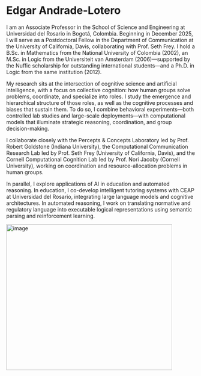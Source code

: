 # Edgar Andrade-Lotero

I am an Associate Professor in the School of Science and Engineering at Universidad del Rosario in Bogotá, Colombia. Beginning in December 2025, I will serve as a Postdoctoral Fellow in the Department of Communication at the University of California, Davis, collaborating with Prof. Seth Frey. I hold a B.Sc. in Mathematics from the National University of Colombia (2002), an M.Sc. in Logic from the Universiteit van Amsterdam (2006)—supported by the Nuffic scholarship for outstanding international students—and a Ph.D. in Logic from the same institution (2012).

My research sits at the intersection of cognitive science and artificial intelligence, with a focus on collective cognition: how human groups solve problems, coordinate, and specialize into roles. I study the emergence and hierarchical structure of those roles, as well as the cognitive processes and biases that sustain them. To do so, I combine behavioral experiments—both controlled lab studies and large-scale deployments—with computational models that illuminate strategic reasoning, coordination, and group decision-making.

I collaborate closely with the Percepts & Concepts Laboratory led by Prof. Robert Goldstone (Indiana University), the Computational Communication Research Lab led by Prof. Seth Frey (University of California, Davis), and the Cornell Computational Cognition Lab led by Prof. Nori Jacoby (Cornell University), working on coordination and resource-allocation problems in human groups.

In parallel, I explore applications of AI in education and automated reasoning. In education, I co-develop intelligent tutoring systems with CEAP at Universidad del Rosario, integrating large language models and cognitive architectures. In automated reasoning, I work on translating normative and regulatory language into executable logical representations using semantic parsing and reinforcement learning.

<img width="442" height="387" alt="image" src="https://github.com/user-attachments/assets/6534bdaa-4e99-41aa-9ed5-964134f29c3a" />

